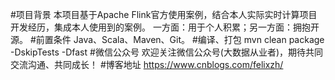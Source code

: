 #项目背景
本项目基于Apache Flink官方使用案例，结合本人实际实时计算项目开发经历，集成本人使用到的案例。
一方面：用于个人积累；另一方面：拥抱开源。
#前置条件
Java、Scala、Maven、Git。
#编译、打包
mvn clean package -DskipTests -Dfast
#微信公众号
欢迎关注微信公众号(大数据从业者)，期待共同交流沟通、共同成长！
#博客地址
https://www.cnblogs.com/felixzh/
